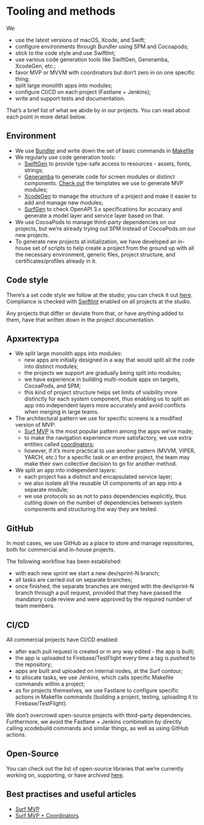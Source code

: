 # Tooling and methods

We
- use the latest versions of macOS, Xcode, and Swift;
- configure environments through Bundler using SPM and Cocoapods;
- stick to the code style and use Swiftlint;
- use various code generation tools like SwiftGen, Generamba, XcodeGen, etc.;
- favor MVP or MVVM with coordinators but don’t zero in on one specific thing;
- split large monolith apps into modules;
- configure CI/CD on each project (Fastlane + Jenkins);
- write and support tests and documentation.

That’s a brief list of what we abide by in our projects. You can read about each point in more detail below.

##  Environment

- We use [Bundler](https://bundler.io/) and write down the set of basic commands in [Makefile](https://narlei.com/development/improve-your-project-using-makefile/)
- We regularly use code generation tools:
    - [SwiftGen](https://github.com/SwiftGen/SwiftGen) to provide type-safe access to resources - assets, fonts, strings;
    - [Generamba](https://github.com/strongself/Generamba) to generate code for screen modules or distinct components. [Check out](https://github.com/surfstudio/generamba-templates) the templates we use to generate MVP modules;
    - [XcodeGen](https://github.com/yonaskolb/XcodeGen) to manage the structure of a project and make it easier to add and manage new modules;
    - [SurfGen](https://github.com/surfstudio/SurfGen) to check OpenAPI 3.x specifications for accuracy and generate a model layer and service layer based on that.
- We use CocoaPods to manage third-party dependencies on our projects, but we’re already trying out SPM instead of CocoaPods on our new projects.
- To generate new projects at initialization, we have developed an in-house set of scripts to help create a project from the ground up with all the necessary environment, generic files, project structure, and certificates/profiles already in it.

## Code style

There’s a set code style we follow at the studio; you can check it out [here](https://github.com/surfstudio/SwiftCodestyle). Compliance is checked with [Swiftlint](https://github.com/realm/SwiftLint) enabled on all projects at the studio.

Any projects that differ or deviate from that, or have anything added to them, have that written down in the project documentation.

## Архитектура

- We split large monolith apps into modules:
    - new apps are initially designed in a way that would split all the code into distinct modules;
    - the projects we support are gradually being split into modules;
    - we have experience in building multi-module apps on targets, CocoaPods, and SPM;
    - this kind of project structure helps set limits of visibility more distinctly for each system component, thus enabling us to split an app into independent layers more accurately and avoid conflicts when merging in large teams.
- The architectural pattern we use for specific screens is a modified version of MVP:
	- [Surf MVP](architectures/Surf_MVP.md) is the most popular pattern among the apps we’ve made;
	- to make the navigation experience more satisfactory, we use extra entities called [coordinators](architectures/Surf_MVP_Coordinators.md);
	- however, if it’s more practical to use another pattern (MVVM, VIPER, YARCH, etc.) for a specific task or an entire project, the team may make their own collective decision to go for another method.
- We split an app into independent layers:
    - each project has a distinct and encapsulated service layer;
    - we also isolate all the reusable UI components of an app into a separate module;
    - we use protocols so as not to pass dependencies explicitly, thus cutting down on the number of dependencies between system components and structuring the way they are tested.

## GitHub

In most cases, we use GitHub as a place to store and manage repositories, both for commercial and in-house projects.

The following workflow has been established:
- with each new sprint we start a new dev/sprint-N branch;
- all tasks are carried out on separate branches;
- once finished, the separate branches are merged with the dev/sprint-N branch through a pull request, provided that they have passed the mandatory code review and were approved by the required number of team members.

## CI/CD

All commercial projects have CI/CD enabled:
- after each pull request is created or in any way edited - the app is built;
- the app is uploaded to Firebase/TestFlight every time a tag is pushed to the repository;
- apps are built and uploaded on internal nodes, at the Surf contour;
- to allocate tasks, we use Jenkins, which calls specific Makefile commands within a project;
- as for projects themselves, we use Fastlane to configure specific actions in Makefile commands (building a project, testing, uploading it to Firebase/TestFlight).
  
We don’t overcrowd open-source projects with third-party dependencies. Furthermore, we avoid the Fastlane + Jenkins combination by directly calling xcodebuild commands and similar things, as well as using GitHub actions.

## Open-Source

You can check out the list of open-source libraries that we’re currently working on, supporting, or have archived [here](open-source.md).

## Best practises and useful articles

- [Surf MVP](architectures/Surf_MVP.md)
- [Surf MVP + Coordinators](architectures/Surf_MVP_Coordinators.md)